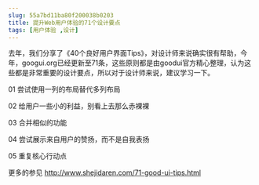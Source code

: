 ```yaml
---
slug: 55a7bd11ba80f200038b0203
title: 提升Web用户体验的71个设计要点
tags: [用户体验 ,设计]
---
```


去年，我们分享了《40个良好用户界面Tips》，对设计师来说确实很有帮助，今年，googui.org已经更新至71条，这些原则都是由goodui官方精心整理，认为这些都是非常重要的设计要点，所以对于设计师来说，建议学习一下。



01 尝试使用一列的布局替代多列布局

02 给用户一些小的利益，别看上去那么赤裸裸

03 合并相似的功能

04 尝试展示来自用户的赞扬，而不是自我表扬

05 重复核心行动点

更多的参见
http://www.shejidaren.com/71-good-ui-tips.html
